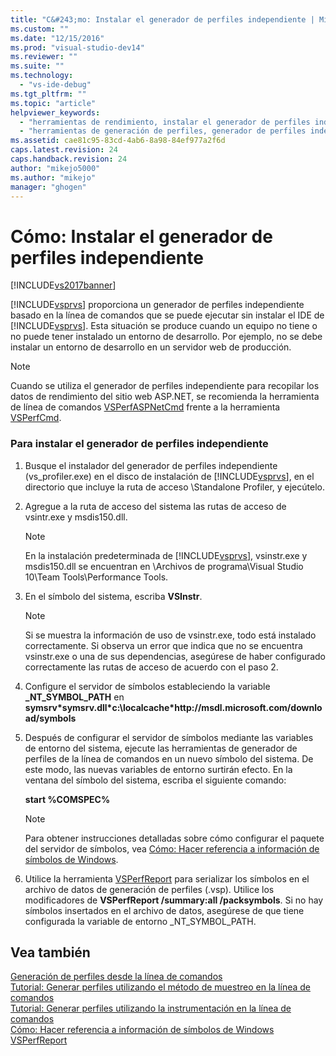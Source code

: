 ```yaml
---
title: "C&#243;mo: Instalar el generador de perfiles independiente | Microsoft Docs"
ms.custom: ""
ms.date: "12/15/2016"
ms.prod: "visual-studio-dev14"
ms.reviewer: ""
ms.suite: ""
ms.technology: 
  - "vs-ide-debug"
ms.tgt_pltfrm: ""
ms.topic: "article"
helpviewer_keywords: 
  - "herramientas de rendimiento, instalar el generador de perfiles independiente"
  - "herramientas de generación de perfiles, generador de perfiles independiente"
ms.assetid: cae81c95-83cd-4ab6-8a98-84ef977a2f6d
caps.latest.revision: 24
caps.handback.revision: 24
author: "mikejo5000"
ms.author: "mikejo"
manager: "ghogen"
---
```

# C&#243;mo: Instalar el generador de perfiles independiente
[!INCLUDE[vs2017banner](../code-quality/includes/vs2017banner.md)]

[!INCLUDE[vsprvs](../code-quality/includes/vsprvs_md.md)] proporciona un generador de perfiles independiente basado en la línea de comandos que se puede ejecutar sin instalar el IDE de [!INCLUDE[vsprvs](../code-quality/includes/vsprvs_md.md)].  Esta situación se produce cuando un equipo no tiene o no puede tener instalado un entorno de desarrollo.  Por ejemplo, no se debe instalar un entorno de desarrollo en un servidor web de producción.  
  
> [!NOTE]
>  Cuando se utiliza el generador de perfiles independiente para recopilar los datos de rendimiento del sitio web ASP.NET, se recomienda la herramienta de línea de comandos [VSPerfASPNetCmd](../profiling/vsperfaspnetcmd.md) frente a la herramienta [VSPerfCmd](../profiling/vsperfcmd.md).  
  
### Para instalar el generador de perfiles independiente  
  
1.  Busque el instalador del generador de perfiles independiente \(vs\_profiler.exe\) en el disco de instalación de [!INCLUDE[vsprvs](../code-quality/includes/vsprvs_md.md)], en el directorio que incluye la ruta de acceso \\Standalone Profiler, y ejecútelo.  
  
2.  Agregue a la ruta de acceso del sistema las rutas de acceso de vsintr.exe y msdis150.dll.  
  
    > [!NOTE]
    >  En la instalación predeterminada de [!INCLUDE[vsprvs](../code-quality/includes/vsprvs_md.md)], vsinstr.exe y msdis150.dll se encuentran en \\Archivos de programa\\Visual Studio 10\\Team Tools\\Performance Tools.  
  
3.  En el símbolo del sistema, escriba **VSInstr**.  
  
    > [!NOTE]
    >  Si se muestra la información de uso de vsinstr.exe, todo está instalado correctamente.  Si observa un error que indica que no se encuentra vsinstr.exe o una de sus dependencias, asegúrese de haber configurado correctamente las rutas de acceso de acuerdo con el paso 2.  
  
4.  Configure el servidor de símbolos estableciendo la variable **\_NT\_SYMBOL\_PATH** en **symsrv\*symsrv.dll\*c:\\localcache\*http:\/\/msdl.microsoft.com\/download\/symbols**  
  
5.  Después de configurar el servidor de símbolos mediante las variables de entorno del sistema, ejecute las herramientas de generador de perfiles de la línea de comandos en un nuevo símbolo del sistema.  De este modo, las nuevas variables de entorno surtirán efecto.  En la ventana del símbolo del sistema, escriba el siguiente comando:  
  
     **start %COMSPEC%**  
  
    > [!NOTE]
    >  Para obtener instrucciones detalladas sobre cómo configurar el paquete del servidor de símbolos, vea [Cómo: Hacer referencia a información de símbolos de Windows](../profiling/how-to-reference-windows-symbol-information.md).  
  
6.  Utilice la herramienta [VSPerfReport](../profiling/vsperfreport.md) para serializar los símbolos en el archivo de datos de generación de perfiles \(.vsp\).  Utilice los modificadores de **VSPerfReport \/summary:all \/packsymbols**.  Si no hay símbolos insertados en el archivo de datos, asegúrese de que tiene configurada la variable de entorno \_NT\_SYMBOL\_PATH.  
  
## Vea también  
 [Generación de perfiles desde la línea de comandos](../profiling/using-the-profiling-tools-from-the-command-line.md)   
 [Tutorial: Generar perfiles utilizando el método de muestreo en la línea de comandos](../Topic/Walkthrough:%20Command-Line%20Profiling%20Using%20Sampling.md)   
 [Tutorial: Generar perfiles utilizando la instrumentación en la línea de comandos](../profiling/walkthrough-command-line-profiling-using-instrumentation.md)   
 [Cómo: Hacer referencia a información de símbolos de Windows](../profiling/how-to-reference-windows-symbol-information.md)   
 [VSPerfReport](../profiling/vsperfreport.md)